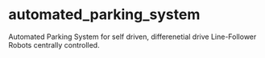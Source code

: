 # automated_parking_system
Automated Parking System for self driven, differenetial drive Line-Follower Robots centrally controlled.
